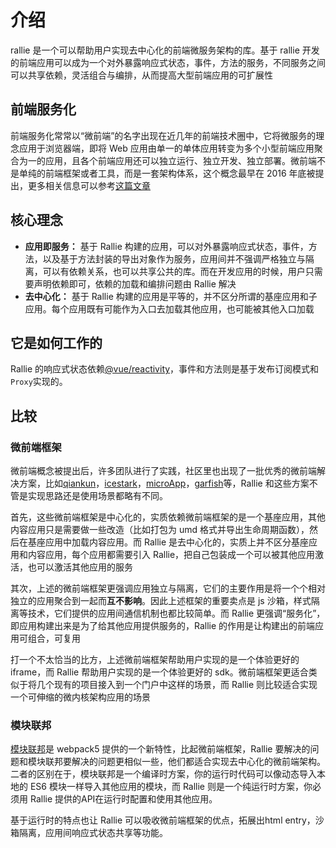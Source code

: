# 介绍

rallie 是一个可以帮助用户实现去中心化的前端微服务架构的库。基于 rallie 开发的前端应用可以成为一个对外暴露响应式状态，事件，方法的服务，不同服务之间可以共享依赖，灵活组合与编排，从而提高大型前端应用的可扩展性

## 前端服务化

前端服务化常常以“微前端”的名字出现在近几年的前端技术圈中，它将微服务的理念应用于浏览器端，即将 Web 应用由单一的单体应用转变为多个小型前端应用聚合为一的应用，且各个前端应用还可以独立运行、独立开发、独立部署。微前端不是单纯的前端框架或者工具，而是一套架构体系，这个概念最早在 2016 年底被提出，更多相关信息可以参考[这篇文章](https://swearer23.github.io/micro-frontends/)

## 核心理念

- **应用即服务：** 基于 Rallie 构建的应用，可以对外暴露响应式状态，事件，方法，以及基于方法封装的导出对象作为服务，应用间并不强调严格独立与隔离，可以有依赖关系，也可以共享公共的库。而在开发应用的时候，用户只需要声明依赖即可，依赖的加载和编排问题由 Rallie 解决
- **去中心化：** 基于 Rallie 构建的应用是平等的，并不区分所谓的基座应用和子应用。每个应用既有可能作为入口去加载其他应用，也可能被其他入口加载

## 它是如何工作的

Rallie 的响应式状态依赖[@vue/reactivity](https://github.com/vuejs/vue-next/tree/master/packages/reactivity)，事件和方法则是基于发布订阅模式和`Proxy`实现的。

## 比较

### 微前端框架

微前端概念被提出后，许多团队进行了实践，社区里也出现了一批优秀的微前端解决方案，比如[qiankun](https://qiankun.umijs.org/zh)，[icestark](https://micro-frontends.ice.work/)，[microApp](https://zeroing.jd.com/)，[garfish](https://garfish.top/guide/develop/from-zero)等，Rallie 和这些方案不管是实现思路还是使用场景都略有不同。

首先，这些微前端框架是中心化的，实质依赖微前端框架的是一个基座应用，其他内容应用只是需要做一些改造（比如打包为 umd 格式并导出生命周期函数），然后在基座应用中加载内容应用。而 Rallie 是去中心化的，实质上并不区分基座应用和内容应用，每个应用都需要引入 Rallie，把自己包装成一个可以被其他应用激活，也可以激活其他应用的服务

其次，上述的微前端框架更强调应用独立与隔离，它们的主要作用是将一个个相对独立的应用聚合到一起而**互不影响**。因此上述框架的重要卖点是 js 沙箱，样式隔离等技术，它们提供的应用间通信机制也都比较简单。而 Rallie 更强调“服务化”，即应用构建出来是为了给其他应用提供服务的，Rallie 的作用是让构建出的前端应用可组合，可复用

打一个不太恰当的比方，上述微前端框架帮助用户实现的是一个体验更好的 iframe，而 Rallie 帮助用户实现的是一个体验更好的 sdk。微前端框架更适合类似于将几个现有的项目接入到一个门户中这样的场景，而 Rallie 则比较适合实现一个可伸缩的微内核架构应用的场景

### 模块联邦

[模块联邦](https://webpack.js.org/concepts/module-federation/)是 webpack5 提供的一个新特性，比起微前端框架，Rallie 要解决的问题和模块联邦要解决的问题更相似一些，他们都适合实现去中心化的微前端架构。二者的区别在于，模块联邦是一个编译时方案，你的运行时代码可以像动态导入本地的 ES6 模块一样导入其他应用的模块，而 Rallie 则是一个纯运行时方案，你必须用 Rallie 提供的API在运行时配置和使用其他应用。

基于运行时的特点也让 Rallie 可以吸收微前端框架的优点，拓展出html entry，沙箱隔离，应用间响应式状态共享等功能。
